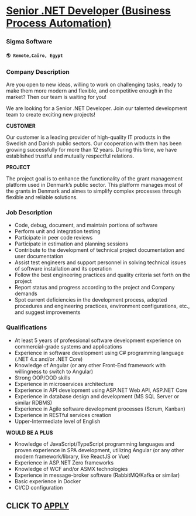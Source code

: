 # [Senior .NET Developer (Business Process Automation)](https://www.remotewlb.com/apply/senior-net-developer-business-process-automation-106968)  
### Sigma Software  
#### `🌎 Remote,Cairo, Egypt`  

### **Company Description**

Are you open to new ideas, willing to work on challenging tasks, ready to make them more modern and flexible, and competitive enough in the market? Then our team is waiting for you!

We are looking for a Senior .NET Developer. Join our talented development team to create exciting new projects!

 **CUSTOMER**

Our customer is a leading provider of high-quality IT products in the Swedish and Danish public sectors. Our cooperation with them has been growing successfully for more than 12 years. During this time, we have established trustful and mutually respectful relations.

 **PROJECT**

The project goal is to enhance the functionality of the grant management platform used in Denmark’s public sector. This platform manages most of the grants in Denmark and aimes to simplify complex processes through flexible and reliable solutions.

###  **Job Description**

  * Code, debug, document, and maintain portions of software
  * Perform unit and integration testing
  * Participate in peer code reviews
  * Participate in estimation and planning sessions
  * Contribute to the development of technical project documentation and user documentation
  * Assist test engineers and support personnel in solving technical issues of software installation and its operation
  * Follow the best engineering practices and quality criteria set forth on the project
  * Report status and progress according to the project and Company demands
  * Spot current deficiencies in the development process, adopted procedures and engineering practices, environment configurations, etc., and suggest improvements

###  **Qualifications**

  * At least 5 years of professional software development experience on commercial-grade systems and applications
  * Experience in software development using C# programming language (.NET 4.x and/or .NET Core)
  * Knowledge of Angular (or any other Front-End framework with willingness to switch to Angular)
  * Strong OOP/OOD skills
  * Experience in microservices architecture
  * Experience in API development using ASP.NET Web API, ASP.NET Core
  * Experience in database design and development (MS SQL Server or similar RDBMS)
  * Experience in Agile software development processes (Scrum, Kanban)
  * Experience in RESTful services creation
  * Upper-Intermediate level of English

 **WOULD BE A PLUS**

  * Knowledge of JavaScript/TypeScript programming languages and proven experience in SPA development, utilizing Angular (or any other modern framework/library, like ReactJS or Vue)
  * Experience in ASP.NET Zero frameworks
  * Knowledge of WCF and/or ASMX technologies
  * Experience in message-broker software (RabbitMQ/Kafka or similar)
  * Basic experience in Docker
  * CI/CD configuration

  
## CLICK TO [APPLY](https://www.remotewlb.com/apply/senior-net-developer-business-process-automation-106968)

